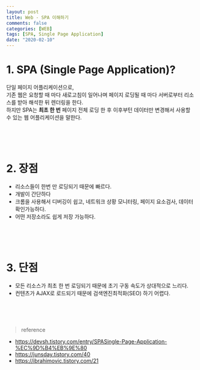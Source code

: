 ```yaml
---
layout: post
title: Web - SPA 이해하기
comments: false
categories: [WEB]
tags: [SPA, Single Page Application]
date: "2020-02-10"
---
```


# 1. SPA (Single Page Application)?

단일 페이지 어플리케이션으로,  
기존 웹은 요청할 때 마다 새로고침이 일어나며 페이지 로딩될 때 마다 서버로부터 리소스를 받아 해석한 뒤 렌더링을 한다.  
하지만 SPA는 **최초 한 번** 페이지 전체 로딩 한 후 이후부턴 데이터만 변경해서 사용할 수 있는 웹 어플리케이션을 말한다.

<br><br><br>

# 2. 장점

-   리소스들이 한번 만 로딩되기 때문에 빠르다.
-   개발이 간단하다
-   크롬을 사용해서 디버깅이 쉽고, 네트워크 상황 모니터링, 페이지 요소검사, 데이터 확인가능하다.
-   어떤 저장소라도 쉽게 저장 가능하다.

<br><br><br>

# 3. 단점

-   모든 리소스가 최초 한 번 로딩되기 때문에 초기 구동 속도가 상대적으로 느리다.
-   컨텐츠가 AJAX로 로드되기 때문에 검색엔진최적화(SEO) 하기 어렵다.

<br><br><br>

> <subtitle>reference</subtitle>

-   <https://devsh.tistory.com/entry/SPASingle-Page-Application-%EC%9D%B4%EB%9E%80>
-   <https://junsday.tistory.com/40>
-   <https://ibrahimovic.tistory.com/21>

